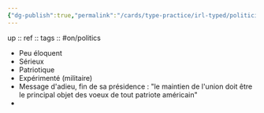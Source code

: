 ```yaml
---
{"dg-publish":true,"permalink":"/cards/type-practice/irl-typed/politiciens/presidents-us/george-washington/","created":"2022-12-22T17:17:17.272+01:00","updated":"2023-02-19T16:11:11.753+01:00"}
---
```


up :: 
ref :: 
tags :: #on/politics 

- Peu éloquent 
- Sérieux 
- Patriotique 
- Expérimenté (militaire)
- Message d'adieu, fin de sa présidence : "le maintien de l'union doit être le principal objet des voeux de tout patriote américain"
- 